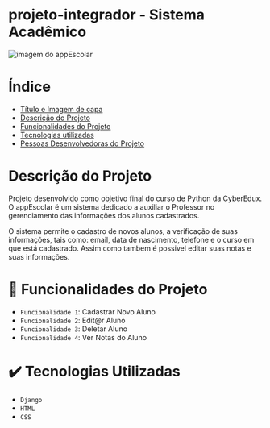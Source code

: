 # projeto-integrador - Sistema Acadêmico

![imagem do appEscolar](https://github.com/AlexandreMatos1/projeto-integrador-/assets/152565845/a3cd8eed-9e20-4ba0-be2c-95df76e2cf16)

# Índice 

* [Título e Imagem de capa](#Título-e-Imagem-de-capa)
* [Descrição do Projeto](#descrição-do-projeto)
* [Funcionalidades do Projeto](#funcionalidades-do-projeto)
* [Tecnologias utilizadas](#tecnologias-utilizadas)
* [Pessoas Desenvolvedoras do Projeto](#pessoas-desenvolvedoras)

# Descrição do Projeto

Projeto desenvolvido como objetivo final do curso de Python da CyberEdux. O appEscolar é um sistema dedicado a auxiliar o Professor no gerenciamento das informações dos alunos cadastrados.

O sistema permite o cadastro de novos alunos, a verificação de suas informações, tais como: email, data de nascimento, telefone e o curso em que está cadastrado. Assim como tambem é possivel editar suas notas e suas informações.

# :hammer: Funcionalidades do Projeto

- `Funcionalidade 1`: Cadastrar Novo Aluno
- `Funcionalidade 2`: Edit@r Aluno
- `Funcionalidade 3`: Deletar Aluno
- `Funcionalidade 4`: Ver Notas do Aluno

# ✔️ Tecnologias Utilizadas
- `Django`
- `HTML`
- `CSS`


